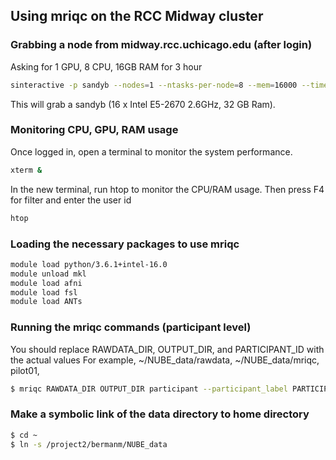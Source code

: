 ## Using mriqc on the RCC Midway cluster

### Grabbing a node from midway.rcc.uchicago.edu (after login)
Asking for 1 GPU, 8 CPU, 16GB RAM for 3 hour
```sh
sinteractive -p sandyb --nodes=1 --ntasks-per-node=8 --mem=16000 --time=3:00:00
```
This will grab a sandyb	(16 x Intel E5-2670 2.6GHz, 32 GB Ram). 

### Monitoring CPU, GPU, RAM usage
Once logged in, open a terminal to monitor the system performance.
```sh
xterm &
```
In the new terminal, run htop to monitor the CPU/RAM usage. Then press F4 for filter and enter the user id
```sh
htop
```

### Loading the necessary packages to use mriqc
```sh
module load python/3.6.1+intel-16.0
module unload mkl
module load afni
module load fsl
module load ANTs
```

### Running the mriqc commands (participant level)
You should replace RAWDATA_DIR, OUTPUT_DIR, and PARTICIPANT_ID with the actual values
For example, ~/NUBE_data/rawdata, ~/NUBE_data/mriqc, pilot01, 

```sh
$ mriqc RAWDATA_DIR OUTPUT_DIR participant --participant_label PARTICIPANT_ID --no-sub
```

### Make a symbolic link of the data directory to home directory
```sh
$ cd ~
$ ln -s /project2/bermanm/NUBE_data
```


